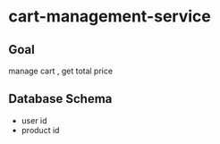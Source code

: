 # cart-management-service

## Goal
manage cart , get total price

## Database Schema
- user id
- product id